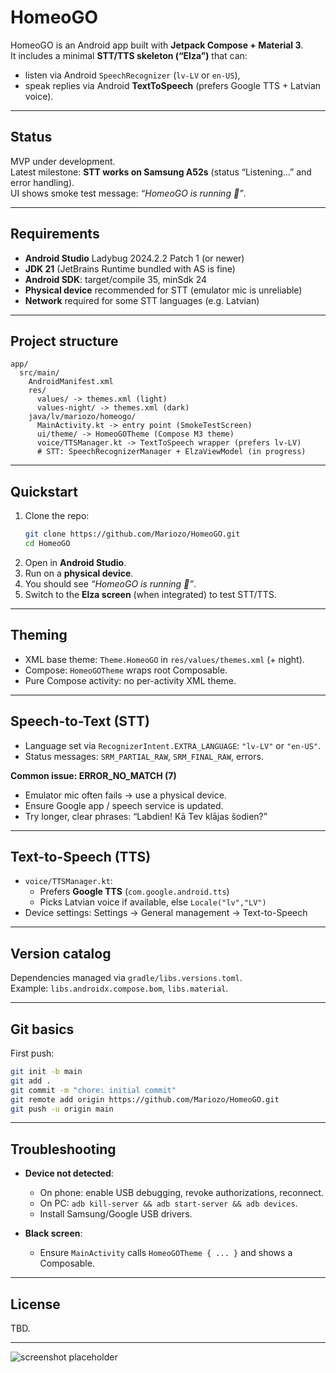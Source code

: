 <!-- 
File: README.md
Module: HomeoGO
Purpose: Project overview & quickstart for the Android (Jetpack Compose) app
Created: 17.09.2025 18:23
ver. 1.1
-->

# HomeoGO

HomeoGO is an Android app built with **Jetpack Compose + Material 3**.  
It includes a minimal **STT/TTS skeleton (“Elza”)** that can:
- listen via Android `SpeechRecognizer` (`lv-LV` or `en-US`),  
- speak replies via Android **TextToSpeech** (prefers Google TTS + Latvian voice).

---

## Status
MVP under development.  
Latest milestone: **STT works on Samsung A52s** (status “Listening…” and error handling).  
UI shows smoke test message: *“HomeoGO is running 🚀”*.

---

## Requirements
- **Android Studio** Ladybug 2024.2.2 Patch 1 (or newer)  
- **JDK 21** (JetBrains Runtime bundled with AS is fine)  
- **Android SDK**: target/compile 35, minSdk 24  
- **Physical device** recommended for STT (emulator mic is unreliable)  
- **Network** required for some STT languages (e.g. Latvian)  

---

## Project structure
```
app/
  src/main/
    AndroidManifest.xml
    res/
      values/ -> themes.xml (light)
      values-night/ -> themes.xml (dark)
    java/lv/mariozo/homeogo/
      MainActivity.kt -> entry point (SmokeTestScreen)
      ui/theme/ -> HomeoGOTheme (Compose M3 theme)
      voice/TTSManager.kt -> TextToSpeech wrapper (prefers lv-LV)
      # STT: SpeechRecognizerManager + ElzaViewModel (in progress)
```

---

## Quickstart
1. Clone the repo:  
   ```bash
   git clone https://github.com/Mariozo/HomeoGO.git
   cd HomeoGO
   ```
2. Open in **Android Studio**.  
3. Run on a **physical device**.  
4. You should see *“HomeoGO is running 🚀”*.  
5. Switch to the **Elza screen** (when integrated) to test STT/TTS.  

---

## Theming
- XML base theme: `Theme.HomeoGO` in `res/values/themes.xml` (+ night).  
- Compose: `HomeoGOTheme` wraps root Composable.  
- Pure Compose activity: no per-activity XML theme.  

---

## Speech-to-Text (STT)
- Language set via `RecognizerIntent.EXTRA_LANGUAGE`: `"lv-LV"` or `"en-US"`.  
- Status messages: `SRM_PARTIAL_RAW`, `SRM_FINAL_RAW`, errors.  

**Common issue: ERROR_NO_MATCH (7)**  
- Emulator mic often fails → use a physical device.  
- Ensure Google app / speech service is updated.  
- Try longer, clear phrases: “Labdien! Kā Tev klājas šodien?”  

---

## Text-to-Speech (TTS)
- `voice/TTSManager.kt`:  
  - Prefers **Google TTS** (`com.google.android.tts`)  
  - Picks Latvian voice if available, else `Locale("lv","LV")`  
- Device settings: Settings → General management → Text-to-Speech  

---

## Version catalog
Dependencies managed via `gradle/libs.versions.toml`.  
Example: `libs.androidx.compose.bom`, `libs.material`.  

---

## Git basics
First push:
```bash
git init -b main
git add .
git commit -m "chore: initial commit"
git remote add origin https://github.com/Mariozo/HomeoGO.git
git push -u origin main
```

---

## Troubleshooting
- **Device not detected**:  
  - On phone: enable USB debugging, revoke authorizations, reconnect.  
  - On PC: `adb kill-server && adb start-server && adb devices`.  
  - Install Samsung/Google USB drivers.  

- **Black screen**:  
  - Ensure `MainActivity` calls `HomeoGOTheme { ... }` and shows a Composable.  

---

## License
TBD.

---

![screenshot placeholder](docs/screenshot.png)
